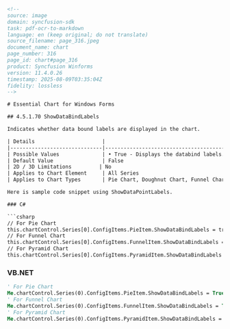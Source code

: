 ```html
<!-- 
source: image
domain: syncfusion-sdk
task: pdf-ocr-to-markdown
language: en (keep original; do not translate)
source_filename: page_316.jpeg
document_name: chart
page_number: 316
page_id: chart#page_316
product: Syncfusion Winforms
version: 11.4.0.26
timestamp: 2025-08-09T03:35:04Z
fidelity: lossless
-->

# Essential Chart for Windows Forms

## 4.5.1.70 ShowDataBindLabels

Indicates whether data bound labels are displayed in the chart.

| Details                      |                                                                                                       |
|------------------------------|-------------------------------------------------------------------------------------------------------|
| Possible Values              | • True - Displays the databind labels.<br> • False - Hides the databind labels.                     |
| Default Value                | False                                                                                                 |
| 2D / 3D Limitations         | No                                                                                                    |
| Applies to Chart Element     | All Series                                                                                            |
| Applies to Chart Types       | Pie Chart, Doughnut Chart, Funnel Chart and Pyramid chart.                                       |

Here is sample code snippet using ShowDataPointLabels.

### C#

```csharp
// For Pie Chart
this.chartControl.Series[0].ConfigItems.PieItem.ShowDataBindLabels = true;
// For Funnel Chart
this.chartControl.Series[0].ConfigItems.FunnelItem.ShowDataBindLabels = true;
// For Pyramid Chart
this.chartControl.Series[0].ConfigItems.PyramidItem.ShowDataBindLabels = true;
```

### VB.NET

```vb
' For Pie Chart
Me.chartControl.Series(0).ConfigItems.PieItem.ShowDataBindLabels = True
' For Funnel Chart
Me.chartControl.Series(0).ConfigItems.FunnelItem.ShowDataBindLabels = True
' For Pyramid Chart
Me.chartControl.Series(0).ConfigItems.PyramidItem.ShowDataBindLabels = True
```

<!-- tags: [Syncfusion Winforms, Chart, ShowDataBindLabels, Pie Chart, Doughnut Chart, Funnel Chart, Pyramid chart] keywords: [data bound labels, chart control, chart elements, chart types, 2D/3D limitations] -->
``` 
